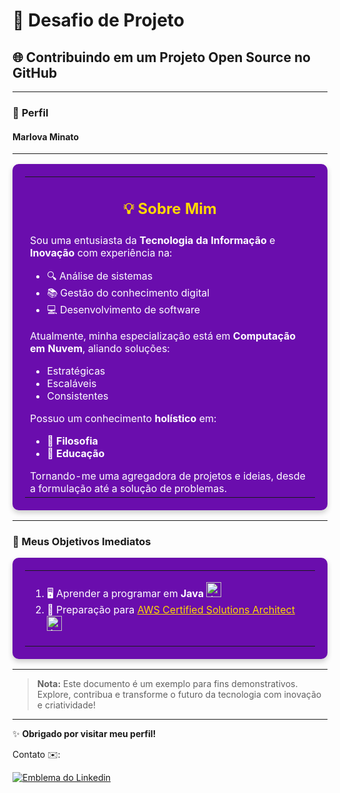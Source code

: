 # 🚀 Desafio de Projeto
## 🌐 Contribuindo em um Projeto Open Source no GitHub

---

### 👩 **Perfil**
#### <span class="neon-text">Marlova Minato</span>

---

<table style="width:100%; background-color:#6a0dad; border-radius:10px; color:#fff; padding:20px; box-shadow:0 4px 8px rgba(0,0,0,0.2);">
  <tr>
    <td colspan="2" style="text-align:center;">
      <h2 style="color:#ffd700;">💡 Sobre Mim</h2>
    </td>
  </tr>
  <tr>
    <td colspan="2">
      Sou uma entusiasta da <b>Tecnologia da Informação</b> e <b>Inovação</b> com experiência na:
      <ul>
        <li>🔍 Análise de sistemas</li>
        <li>📚 Gestão do conhecimento digital</li>
        <li>💻 Desenvolvimento de software</li>
      </ul>
      Atualmente, minha especialização está em <b>Computação em Nuvem</b>, aliando soluções:
      <ul>
        <li>Estratégicas</li>
        <li>Escaláveis</li>
        <li>Consistentes</li>
      </ul>
      Possuo um conhecimento <b>holístico</b> em:
      <ul>
        <li>📖 <b>Filosofia</b></li>
        <li>🏫 <b>Educação</b></li>
      </ul>
      Tornando-me uma agregadora de projetos e ideias, desde a formulação até a solução de problemas.
    </td>
  </tr>
</table>

---

### 🎯 Meus Objetivos Imediatos
<table style="width:100%; background-color:#6a0dad; border-radius:10px; color:#fff; padding:20px; box-shadow:0 4px 8px rgba(0,0,0,0.2);">
  <tr>
    <td>
      <ol>
        <li>🖥️ Aprender a programar em <b>Java</b> <img src="https://cdn.jsdelivr.net/gh/devicons/devicon/icons/java/java-original.svg" width="24" height="24" alt="Java logo"></li>
        <li>📜 Preparação para <a href="https://aws.amazon.com/certification/certified-solutions-architect-associate/" style="color:#ffd700;">AWS Certified Solutions Architect</a> <img src="https://img.shields.io/badge/AWS-000.svg?style=for-the-badge&logo=amazon-aws&logoColor=white" width="24" height="24" alt="AWS logo"></li>
      </ol>
    </td>
  </tr>
</table>

---

> **Nota:** Este documento é um exemplo para fins demonstrativos. Explore, contribua e transforme o futuro da tecnologia com inovação e criatividade!

---

✨ **Obrigado por visitar meu perfil!**

Contato ✉️:

[![Emblema do Linkedin](https://img.shields.io/badge/-Marlova-blue??style=plastic&logo=Linkedin&logoColor=white&link=https://www.linkedin.com/in/marlova-de-vargas-minato/)](https://www.linkedin.com/in/marlova-de-vargas-minato/)
